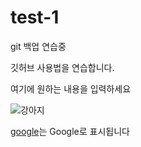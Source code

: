 # test-1
git 백업 연습중

깃허브 사용법을 연습합니다.

여기에 원하는 내용을 입력하세요

![강아지](https://i.esdrop.com/d/ZklKfna5T3.jpg)

[google](http://google.co.kr)는 Google로 표시됩니다
